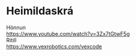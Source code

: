 # Heimildaskrá

Hönnun<br>
https://www.youtube.com/watch?v=3Zx7tGtwF5g
<br>Ritill<br>
https://www.vexrobotics.com/vexcode
